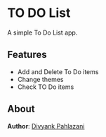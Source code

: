 # TO DO List
A simple To Do List app.

## Features
+ Add and Delete To Do items
+ Change themes
+ Check TO Do items

## About
**Author**: [Divyank Pahlazani](https://github.com/Pahlaz "Github")